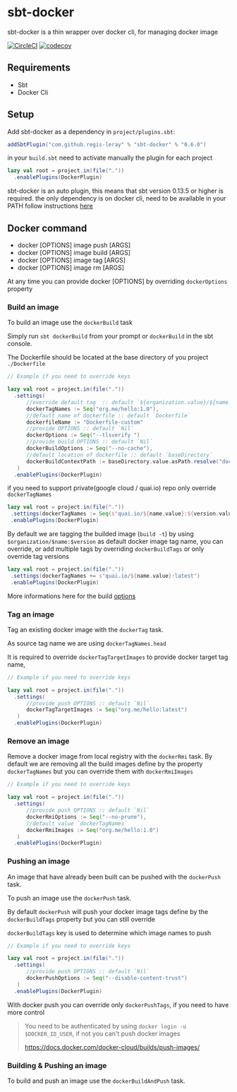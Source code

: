 # sbt-docker

sbt-docker is a thin wrapper over docker cli, for managing docker image 

[![CircleCI](https://circleci.com/gh/regis-leray/sbt-docker/tree/master.svg?style=svg)](https://circleci.com/gh/regis-leray/sbt-docker/tree/master)
[![codecov](https://codecov.io/gh/regis-leray/sbt-docker/branch/master/graph/badge.svg)](https://codecov.io/gh/regis-leray/sbt-docker)


Requirements
------------
* Sbt 
* Docker Cli

Setup
-----

Add sbt-docker as a dependency in `project/plugins.sbt`:
```scala
addSbtPlugin("com.github.regis-leray" % "sbt-docker" % "0.6.0")
```
in your `build.sbt` need to activate manually the plugin for each project

```scala
lazy val root = project.in(file("."))
  .enablePlugins(DockerPlugin)
```

sbt-docker is an auto plugin, this means that sbt version 0.13.5 or higher is required.
the only dependency is on docker cli, need to be available in your PATH follow instructions [here](https://docs.docker.com/v17.09/engine/installation/)

Docker command
--------------

* docker [OPTIONS] image push [ARGS]
* docker [OPTIONS] image build [ARGS]
* docker [OPTIONS] image tag [ARGS]
* docker [OPTIONS] image rm [ARGS]


At any time you can provide docker [OPTIONS] by overriding `dockerOptions` property


### Build an image

To build an image use the `dockerBuild` task 

Simply run `sbt dockerBuild` from your prompt or `dockerBuild` in the sbt console.

The Dockerfile should be located at the base directory of you project `./Dockerfile` 


```scala
// Example if you need to override keys

lazy val root = project.in(file("."))
  .settings(   
      //override default tag  :: default `${organization.value}/${name.value}:${version.value}`
      dockerTagNames := Seq("org.me/hello:1.0"),
      //default name of dockerfile :: default `Dockerfile`
      dockerfileName := "Dockerfile-custom"
      //provide OPTIONS :: default `Nil`
      dockerOptions := Seq("--tlsverify ")     
      //provide build OPTIONS :: default `Nil`
      dockerBuildOptions := Seq("--no-cache"),
      //default location of dockerfile :: default `baseDirectory`
      dockerBuildContextPath := baseDirectory.value.asPath.resolve("docker-dir"),      
   )
  .enablePlugins(DockerPlugin)
```

if you need to support private(google cloud / quai.io) repo only override `dockerTagNames`

```scala
lazy val root = project.in(file(".")) 
 .settings(dockerTagNames := Seq(s"quai.io/${name.value}:${version.value}"))
 .enablePlugins(DockerPlugin)
```


By default we are tagging the builded image (`build -t`) by using `$organization/$name:$version` as default docker image tag name, 
you can override, or add multiple tags by overriding `dockerBuildTags` or only override tag versions

```scala
lazy val root = project.in(file(".")) 
 .settings(dockerTagNames += s"quai.io/${name.value}:latest")
 .enablePlugins(DockerPlugin)
```

More informations here for the build [options](https://docs.docker.com/engine/reference/commandline/build/)

### Tag an image

Tag an existing docker image with the `dockerTag` task.

As source tag name we are using `dockerTagNames.head`

It is required to override `dockerTagTargetImages` to provide docker target tag name,

```scala
// Example if you need to override keys

lazy val root = project.in(file("."))
  .settings(
      //provide push OPTIONS :: default `Nil`
      dockerTagTargetImages := Seq("org.me/hello:latest")
   )
  .enablePlugins(DockerPlugin)
```

### Remove an image

Remove a docker image from local registry with the `dockerRmi` task.
By default we are removing all the build images define by the property `dockerTagNames` but you can override them with `dockerRmiImages`


```scala
// Example if you need to override keys

lazy val root = project.in(file("."))
  .settings(
      //provide push OPTIONS :: default `Nil`
      dockerRmiOptions := Seq("--no-prune"),
      //default value `dockerTagNames`
      dockerRmiImages := Seq("org.me/hello:1.0")
   )
  .enablePlugins(DockerPlugin)
```


### Pushing an image

An image that have already been built can be pushed with the `dockerPush` task.

To push an image use the `dockerPush` task.

By default `dockerPush` will push your docker image tags define by the `dockerBuildTags` property but you can still override

`dockerBuildTags` key is used to determine which image names to push

```scala
// Example if you need to override keys

lazy val root = project.in(file("."))
  .settings(
      //provide push OPTIONS :: default `Nil`
      dockerPushOptions := Seq("--disable-content-trust")
   )
  .enablePlugins(DockerPlugin)
```

With docker push you can override only `dockerPushTags`, if you need to have more control 


> You need to be authenticated by using `docker login -u $DOCKER_ID_USER`, if not you can't push docker images
> 
> https://docs.docker.com/docker-cloud/builds/push-images/

### Building & Pushing an image

To build and push an image use the `dockerBuildAndPush` task.
